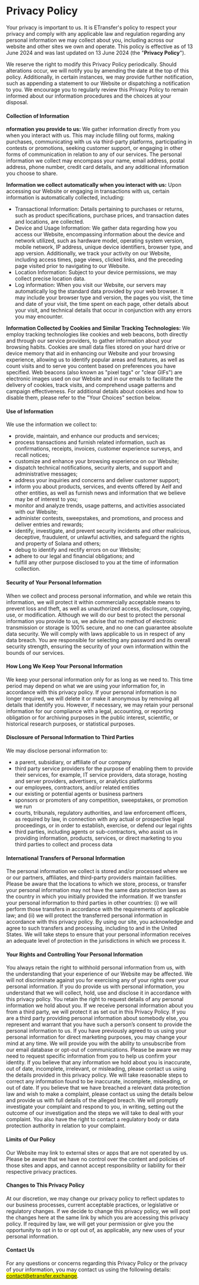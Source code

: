 # Privacy Policy

Your privacy is important to us. It is ETransfer's policy to respect your privacy and comply with any applicable law and regulation regarding any personal information we may collect about you, including across our website and other sites we own and operate. This policy is effective as of 13 June 2024 and was last updated on 13 June 2024 (the "**Privacy Policy**").

We reserve the right to modify this Privacy Policy periodically. Should alterations occur, we will notify you by amending the date at the top of this policy. Additionally, in certain instances, we may provide further notification, such as appending a statement to our Website or dispatching a notification to you. We encourage you to regularly review this Privacy Policy to remain informed about our information procedures and the choices at your disposal.

#### Collection of Information

**nformation you provide to us:** We gather information directly from you when you interact with us. This may include filling out forms, making purchases, communicating with us via third-party platforms, participating in contests or promotions, seeking customer support, or engaging in other forms of communication in relation to any of our services. The personal information we collect may encompass your name, email address, postal address, phone number, credit card details, and any additional information you choose to share.

**Information we collect automatically when you interact with us:** Upon accessing our Website or engaging in transactions with us, certain information is automatically collected, including:

* Transactional Information: Details pertaining to purchases or returns, such as product specifications, purchase prices, and transaction dates and locations, are collected.
* Device and Usage Information: We gather data regarding how you access our Website, encompassing information about the device and network utilized, such as hardware model, operating system version, mobile network, IP address, unique device identifiers, browser type, and app version. Additionally, we track your activity on our Website, including access times, page views, clicked links, and the preceding page visited prior to navigating to our Website.
* Location Information: Subject to your device permissions, we may collect precise location data.
* Log information: When you visit our Website, our servers may automatically log the standard data provided by your web browser. It may include your browser type and version, the pages you visit, the time and date of your visit, the time spent on each page, other details about your visit, and technical details that occur in conjunction with any errors you may encounter.

**Information Collected by Cookies and Similar Tracking Technologies:** We employ tracking technologies like cookies and web beacons, both directly and through our service providers, to gather information about your browsing habits. Cookies are small data files stored on your hard drive or device memory that aid in enhancing our Website and your browsing experience, allowing us to identify popular areas and features, as well as count visits and to serve you content based on preferences you have specified. Web beacons (also known as "pixel tags" or "clear GIFs") are electronic images used on our Website and in our emails to facilitate the delivery of cookies, track visits, and comprehend usage patterns and campaign effectiveness. For additional details about cookies and how to disable them, please refer to the "Your Choices" section below.

#### Use of Information

We use the information we collect to:

* provide, maintain, and enhance our products and services;
* process transactions and furnish related information, such as confirmations, receipts, invoices, customer experience surveys, and recall notices;
* customize and enhance your browsing experience on our Website;
* dispatch technical notifications, security alerts, and support and administrative messages;
* address your inquiries and concerns and deliver customer support;
* inform you about products, services, and events offered by Aelf and other entities, as well as furnish news and information that we believe may be of interest to you;
* monitor and analyze trends, usage patterns, and activities associated with our Website;
* administer contests, sweepstakes, and promotions, and process and deliver entries and rewards;
* identify, investigate, and prevent security incidents and other malicious, deceptive, fraudulent, or unlawful activities, and safeguard the rights and property of Solana and others;
* debug to identify and rectify errors on our Website;
* adhere to our legal and financial obligations; and
* fulfill any other purpose disclosed to you at the time of information collection.

#### Security of Your Personal Information

When we collect and process personal information, and while we retain this information, we will protect it within commercially acceptable means to prevent loss and theft, as well as unauthorized access, disclosure, copying, use, or modification. Although we will do our best to protect the personal information you provide to us, we advise that no method of electronic transmission or storage is 100% secure, and no one can guarantee absolute data security. We will comply with laws applicable to us in respect of any data breach. You are responsible for selecting any password and its overall security strength, ensuring the security of your own information within the bounds of our services.

#### How Long We Keep Your Personal Information

We keep your personal information only for as long as we need to. This time period may depend on what we are using your information for, in accordance with this privacy policy. If your personal information is no longer required, we will delete it or make it anonymous by removing all details that identify you. However, if necessary, we may retain your personal information for our compliance with a legal, accounting, or reporting obligation or for archiving purposes in the public interest, scientific, or historical research purposes, or statistical purposes.

#### Disclosure of Personal Information to Third Parties

We may disclose personal information to:

* a parent, subsidiary, or affiliate of our company
* third party service providers for the purpose of enabling them to provide their services, for example, IT service providers, data storage, hosting and server providers, advertisers, or analytics platforms
* our employees, contractors, and/or related entities
* our existing or potential agents or business partners
* sponsors or promoters of any competition, sweepstakes, or promotion we run
* courts, tribunals, regulatory authorities, and law enforcement officers, as required by law, in connection with any actual or prospective legal proceedings, or in order to establish, exercise, or defend our legal rights
* third parties, including agents or sub-contractors, who assist us in providing information, products, services, or direct marketing to you third parties to collect and process data

#### International Transfers of Personal Information

The personal information we collect is stored and/or processed where we or our partners, affiliates, and third-party providers maintain facilities. Please be aware that the locations to which we store, process, or transfer your personal information may not have the same data protection laws as the country in which you initially provided the information. If we transfer your personal information to third parties in other countries: (i) we will perform those transfers in accordance with the requirements of applicable law; and (ii) we will protect the transferred personal information in accordance with this privacy policy. By using our site, you acknowledge and agree to such transfers and processing, including to and in the United States. We will take steps to ensure that your personal information receives an adequate level of protection in the jurisdictions in which we process it.

#### Your Rights and Controlling Your Personal Information

You always retain the right to withhold personal information from us, with the understanding that your experience of our Website may be affected. We will not discriminate against you for exercising any of your rights over your personal information. If you do provide us with personal information, you understand that we will collect, hold, use and disclose it in accordance with this privacy policy. You retain the right to request details of any personal information we hold about you. If we receive personal information about you from a third party, we will protect it as set out in this Privacy Policy. If you are a third party providing personal information about somebody else, you represent and warrant that you have such a person’s consent to provide the personal information to us. If you have previously agreed to us using your personal information for direct marketing purposes, you may change your mind at any time. We will provide you with the ability to unsubscribe from our email database or opt-out of communications. Please be aware we may need to request specific information from you to help us confirm your identity. If you believe that any information we hold about you is inaccurate, out of date, incomplete, irrelevant, or misleading, please contact us using the details provided in this privacy policy. We will take reasonable steps to correct any information found to be inaccurate, incomplete, misleading, or out of date. If you believe that we have breached a relevant data protection law and wish to make a complaint, please contact us using the details below and provide us with full details of the alleged breach. We will promptly investigate your complaint and respond to you, in writing, setting out the outcome of our investigation and the steps we will take to deal with your complaint. You also have the right to contact a regulatory body or data protection authority in relation to your complaint.

#### Limits of Our Policy

Our Website may link to external sites or apps that are not operated by us. Please be aware that we have no control over the content and policies of those sites and apps, and cannot accept responsibility or liability for their respective privacy practices.

#### Changes to This Privacy Policy

At our discretion, we may change our privacy policy to reflect updates to our business processes, current acceptable practices, or legislative or regulatory changes. If we decide to change this privacy policy, we will post the changes here at the same link by which you are accessing this privacy policy. If required by law, we will get your permission or give you the opportunity to opt in to or opt out of, as applicable, any new uses of your personal information.

#### Contact Us

For any questions or concerns regarding this Privacy Policy or the privacy of your information, you may contact us using the following details: <mark style="color:blue;">contact@etransfer.exchange</mark>.
